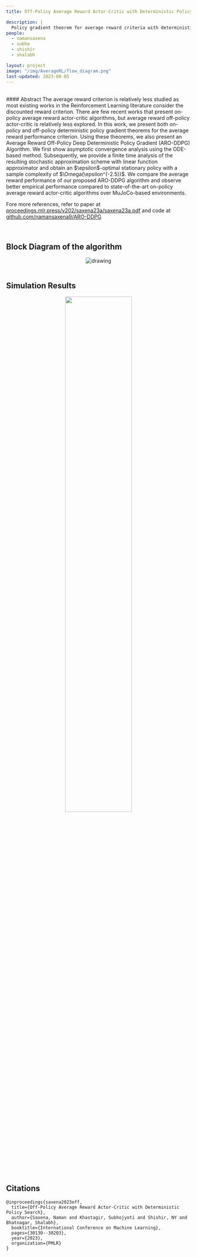 ```yaml
---
title: Off-Policy Average Reward Actor-Critic with Deterministic Policy Search

description: |
  Policy gradient theorem for average reward criteria with deterministic policy. 
people:
  - namansaxena
  - subho
  - shishir
  - shalabh

layout: project
image: "/img/AverageRL/flow_diagram.png"
last-updated: 2023-08-05
---
```


<br>
#### Abstract
The average reward criterion is relatively less studied as most existing works in the Reinforcement Learning literature consider the discounted reward criterion. There are few recent works that present on-policy average reward actor-critic algorithms, but average reward off-policy actor-critic is relatively less explored. In this work, we present both on-policy and off-policy deterministic policy gradient theorems for the average reward performance criterion. Using these theorems, we also present an Average Reward Off-Policy Deep Deterministic Policy Gradient (ARO-DDPG) Algorithm. We first show asymptotic convergence analysis using the ODE-based method. Subsequently, we provide a finite time analysis of the resulting stochastic approximation scheme with linear function approximator and obtain an $\epsilon$-optimal stationary policy with a sample complexity of $\Omega(\epsilon^{-2.5})$. We compare the average reward performance of our proposed ARO-DDPG algorithm and observe better empirical performance compared to state-of-the-art on-policy average reward actor-critic algorithms over MuJoCo-based environments.

Fore more references, refer to paper at [proceedings.mlr.press/v202/saxena23a/saxena23a.pdf](https://proceedings.mlr.press/v202/saxena23a/saxena23a.pdf) and code at [github.com/namansaxena9/ARO-DDPG](https://github.com/namansaxena9/ARO-DDPG)

<br>

## Block Diagram of the algorithm
<div style="text-align:center">
<img src="{{site.base}}/img/AverageRL/flow_diagram.jpg" alt="drawing"/>
</div>
<br>

## Simulation Results

<p align="center">
  <img width="60%" src="{{site.base}}/img/AverageRL/empresults.png">
</p>
<br>

<br/>

## Citations ##
```
@inproceedings{saxena2023off,
  title={Off-Policy Average Reward Actor-Critic with Deterministic Policy Search},
  author={Saxena, Naman and Khastagir, Subhojyoti and Shishir, NY and Bhatnagar, Shalabh},
  booktitle={International Conference on Machine Learning},
  pages={30130--30203},
  year={2023},
  organization={PMLR}
}
```
<br>
<br/>

